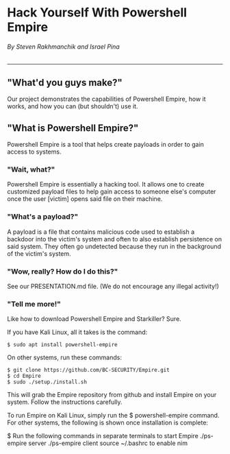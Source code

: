 # Hack Yourself With Powershell Empire

###### By Steven Rakhmanchik and Israel Pina
---
## "What'd you guys make?"

Our project demonstrates the capabilities of Powershell Empire, how it works, and how you can (but shouldn't) use it.

## "What is Powershell Empire?"

Powershell Empire is a tool that helps create payloads in order to gain access to systems.

### "Wait, what?"

Powershell Empire is essentially a hacking tool. It allows one to create customized payload files to help gain access to someone else's computer once the user [victim] opens said file on their machine. 

### "What's a payload?"

A payload is a file that contains malicious code used to establish a backdoor into the victim's system and often to also establish persistence on said system. They often go undetected because they run in the background of the victim's system.

### "Wow, really? How do I do this?"

See our PRESENTATION.md file. (We do not encourage any illegal activity!)

### "Tell me more!"

Like how to download Powershell Empire and Starkiller? Sure.

If you have Kali Linux, all it takes is the command:

	$ sudo apt install powershell-empire

On other systems, run these commands:

	$ git clone https://github.com/BC-SECURITY/Empire.git
	$ cd Empire
	$ sudo ./setup./install.sh

This will grab the Empire repository from github and install Empire on your system. Follow the instructions carefully.

To run Empire on Kali Linux, simply run the $ powershell-empire
command. For other systems, the following is shown once installation is complete:

$ Run the following commands in separate terminals to start Empire
./ps-empire server
./ps-empire client
source ~/.bashrc to enable nim
